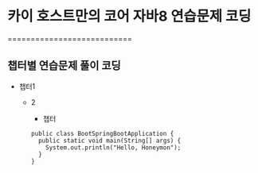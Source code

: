 # 카이 호스트만의 코어 자바8 연습문제 코딩
===========================

## 챕터별 연습문제 풀이 코딩 

* 챕터1
    * 2
        * 챕터
        
        ````
        public class BootSpringBootApplication {
          public static void main(String[] args) {
            System.out.println("Hello, Honeymon");
          }
        }
        ````
